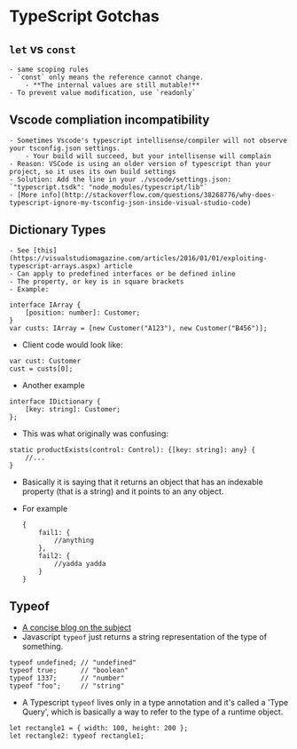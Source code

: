 TypeScript Gotchas
========================

## `let` vs `const`
    - same scoping rules
    - `const` only means the reference cannot change.
        - **The internal values are still mutable!**
    - To prevent value modification, use `readonly`

## Vscode compliation incompatibility
    - Sometimes Vscode's typescript intellisense/compiler will not observe your tsconfig.json settings.
        - Your build will succeed, but your intellisense will complain
    - Reason: VSCode is using an older version of typescript than your project, so it uses its own build settings
    - Solution: Add the line in your ./vscode/settings.json: `"typescript.tsdk": "node_modules/typescript/lib"`
    - [More info](http://stackoverflow.com/questions/38268776/why-does-typescript-ignore-my-tsconfig-json-inside-visual-studio-code)

## Dictionary Types
    - See [this](https://visualstudiomagazine.com/articles/2016/01/01/exploiting-typescript-arrays.aspx) article
    - Can apply to predefined interfaces or be defined inline
    - The property, or key is in square brackets
    - Example:
        
```(typescript)
interface IArray {
    [position: number]: Customer;   
}
var custs: IArray = [new Customer("A123"), new Customer("B456")];
```

- Client code would look like:
    
```(typescript)
var cust: Customer
cust = custs[0];
```

- Another example
    
```(typescript)
interface IDictionary {
    [key: string]: Customer;    
};
```

- This was what originally was confusing:
    
```(typescript)
static productExists(control: Control): {[key: string]: any} { 
    //...
}
```

- Basically it is saying that it returns an object that has an indexable property (that is a string) and it points to an any object.
- For example
        
    ```(javascript)
    {
        fail1: {
            //anything
        },
        fail2: {
            //yadda yadda
        }
    }
    ```

## Typeof

- [A concise blog on the subject](https://blog.mariusschulz.com/2016/05/31/type-queries-and-typeof-in-typescript)
- Javascript `typeof` just returns a string representation of the type of something.

```(javascript)
typeof undefined; // "undefined"
typeof true;      // "boolean"
typeof 1337;      // "number"
typeof "foo";     // "string"
```

- A Typescript `typeof` lives only in a type annotation and it's called a 'Type Query', which is basically a way to refer to the type of a runtime object.

```(typescript)
let rectangle1 = { width: 100, height: 200 };
let rectangle2: typeof rectangle1;
```
